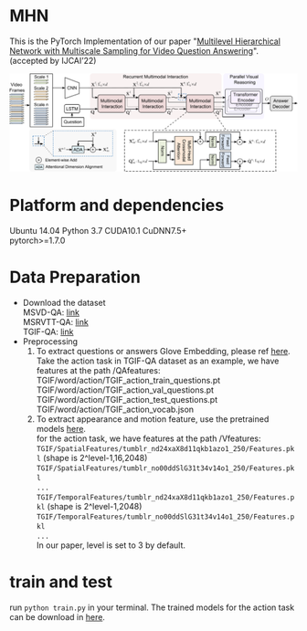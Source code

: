 # MHN
This is the PyTorch Implementation of our paper "[Multilevel Hierarchical Network with Multiscale Sampling for Video Question Answering](https://arxiv.org/abs/2205.04061)". (accepted by IJCAI’22)

![alt text](docs/fig2.png 'overview of the network')

# Platform and dependencies
Ubuntu 14.04  Python 3.7  CUDA10.1  CuDNN7.5+  
pytorch>=1.7.0

# Data Preparation
* Download the dataset  
  MSVD-QA: [link](https://github.com/xudejing/video-question-answering)   
  MSRVTT-QA: [link](https://github.com/xudejing/video-question-answering)   
  TGIF-QA: [link](https://github.com/YunseokJANG/tgif-qa)   
* Preprocessing
  1. To extract questions or answers Glove Embedding, please ref [here](https://github.com/thaolmk54/hcrn-videoqa).  
  Take the action task in TGIF-QA dataset as an example, we have features at the path /QAfeatures:
  TGIF/word/action/TGIF_action_train_questions.pt
  TGIF/word/action/TGIF_action_val_questions.pt
  TGIF/word/action/TGIF_action_test_questions.pt
  TGIF/word/action/TGIF_action_vocab.json
  2. To extract appearance and motion feature, use the pretrained models [here](https://drive.google.com/open?id=1xbYbZ7rpyjftI_KCk6YuL-XrfQDz7Yd4).  
  for the action task, we have features at the path /Vfeatures:  
  `TGIF/SpatialFeatures/tumblr_nd24xaX8d11qkb1azo1_250/Features.pkl` (shape is 2^level-1,16,2048)  
  `TGIF/SpatialFeatures/tumblr_no00ddSlG31t34v14o1_250/Features.pkl`  
  `...`  
  `TGIF/TemporalFeatures/tumblr_nd24xaX8d11qkb1azo1_250/Features.pkl` (shape is 2^level-1,2048)  
  `TGIF/TemporalFeatures/tumblr_no00ddSlG31t34v14o1_250/Features.pkl`  
  `...`  
  In our paper, level is set to 3 by default.
  
# train and test
run `python train.py` in your terminal.  The trained models for the action task can be download in [here](https:).  
